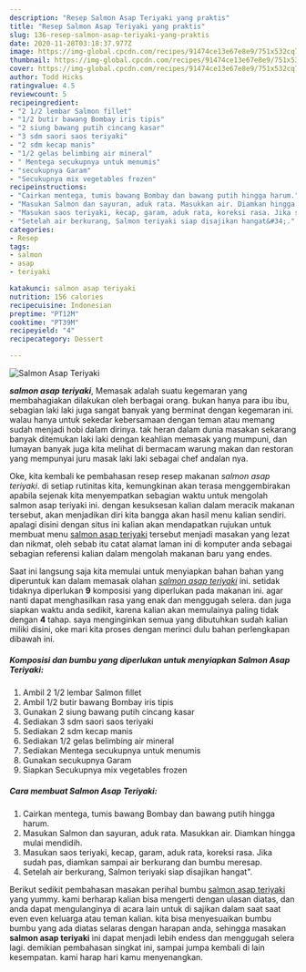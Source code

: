 ```yaml
---
description: "Resep Salmon Asap Teriyaki yang praktis"
title: "Resep Salmon Asap Teriyaki yang praktis"
slug: 136-resep-salmon-asap-teriyaki-yang-praktis
date: 2020-11-28T03:18:37.977Z
image: https://img-global.cpcdn.com/recipes/91474ce13e67e8e9/751x532cq70/salmon-asap-teriyaki-foto-resep-utama.jpg
thumbnail: https://img-global.cpcdn.com/recipes/91474ce13e67e8e9/751x532cq70/salmon-asap-teriyaki-foto-resep-utama.jpg
cover: https://img-global.cpcdn.com/recipes/91474ce13e67e8e9/751x532cq70/salmon-asap-teriyaki-foto-resep-utama.jpg
author: Todd Hicks
ratingvalue: 4.5
reviewcount: 5
recipeingredient:
- "2 1/2 lembar Salmon fillet"
- "1/2 butir bawang Bombay iris tipis"
- "2 siung bawang putih cincang kasar"
- "3 sdm saori saos teriyaki"
- "2 sdm kecap manis"
- "1/2 gelas belimbing air mineral"
- " Mentega secukupnya untuk menumis"
- "secukupnya Garam"
- "Secukupnya mix vegetables frozen"
recipeinstructions:
- "Cairkan mentega, tumis bawang Bombay dan bawang putih hingga harum."
- "Masukan Salmon dan sayuran, aduk rata. Masukkan air. Diamkan hingga mulai mendidih."
- "Masukan saos teriyaki, kecap, garam, aduk rata, koreksi rasa. Jika sudah pas, diamkan sampai air berkurang dan bumbu meresap."
- "Setelah air berkurang, Salmon teriyaki siap disajikan hangat&#34;."
categories:
- Resep
tags:
- salmon
- asap
- teriyaki

katakunci: salmon asap teriyaki 
nutrition: 156 calories
recipecuisine: Indonesian
preptime: "PT12M"
cooktime: "PT39M"
recipeyield: "4"
recipecategory: Dessert

---
```



![Salmon Asap Teriyaki](https://img-global.cpcdn.com/recipes/91474ce13e67e8e9/751x532cq70/salmon-asap-teriyaki-foto-resep-utama.jpg)

<b><i>salmon asap teriyaki</i></b>, Memasak adalah suatu kegemaran yang membahagiakan dilakukan oleh berbagai orang. bukan hanya para ibu ibu, sebagian laki laki juga sangat banyak yang berminat dengan kegemaran ini. walau hanya untuk sekedar kebersamaan dengan teman atau memang sudah menjadi hobi dalam dirinya. tak heran dalam dunia masakan sekarang banyak ditemukan laki laki dengan keahlian memasak yang mumpuni, dan lumayan banyak juga kita melihat di bermacam warung makan dan restoran yang mempunyai juru masak laki laki sebagai chef andalan nya.

Oke, kita kembali ke pembahasan resep resep makanan <i>salmon asap teriyaki</i>. di setiap rutinitas kita, kemungkinan akan terasa menggembirakan apabila sejenak kita menyempatkan sebagian waktu untuk mengolah salmon asap teriyaki ini. dengan kesuksesan kalian dalam meracik makanan tersebut, akan menjadikan diri kita bangga akan hasil menu kalian sendiri. apalagi disini dengan situs ini kalian akan mendapatkan rujukan untuk membuat menu <u>salmon asap teriyaki</u> tersebut menjadi masakan yang lezat dan nikmat, oleh sebab itu catat alamat laman ini di komputer anda sebagai sebagian referensi kalian dalam mengolah makanan baru yang endes.




Saat ini langsung saja kita memulai untuk menyiapkan bahan bahan yang diperuntuk kan dalam memasak olahan <u><i>salmon asap teriyaki</i></u> ini. setidak tidaknya diperlukan <b>9</b> komposisi yang diperlukan pada makanan ini. agar nanti dapat menghasilkan rasa yang enak dan menggugah selera. dan juga siapkan waktu anda sedikit, karena kalian akan memulainya paling tidak dengan <b>4</b> tahap. saya menginginkan semua yang dibutuhkan sudah kalian miliki disini, oke mari kita proses dengan merinci dulu bahan perlengkapan dibawah ini.

<!--inarticleads1-->

##### Komposisi dan bumbu yang diperlukan untuk menyiapkan Salmon Asap Teriyaki:

1. Ambil 2 1/2 lembar Salmon fillet
1. Ambil 1/2 butir bawang Bombay iris tipis
1. Gunakan 2 siung bawang putih cincang kasar
1. Sediakan 3 sdm saori saos teriyaki
1. Sediakan 2 sdm kecap manis
1. Sediakan 1/2 gelas belimbing air mineral
1. Sediakan  Mentega secukupnya untuk menumis
1. Gunakan secukupnya Garam
1. Siapkan Secukupnya mix vegetables frozen




<!--inarticleads2-->

##### Cara membuat Salmon Asap Teriyaki:

1. Cairkan mentega, tumis bawang Bombay dan bawang putih hingga harum.
1. Masukan Salmon dan sayuran, aduk rata. Masukkan air. Diamkan hingga mulai mendidih.
1. Masukan saos teriyaki, kecap, garam, aduk rata, koreksi rasa. Jika sudah pas, diamkan sampai air berkurang dan bumbu meresap.
1. Setelah air berkurang, Salmon teriyaki siap disajikan hangat&#34;.




Berikut sedikit pembahasan masakan perihal bumbu <u>salmon asap teriyaki</u> yang yummy. kami berharap kalian bisa mengerti dengan ulasan diatas, dan anda dapat mengulanginya di acara lain untuk di sajikan dalam saat saat even even keluarga atau teman kalian. kita bisa menyesuaikan bumbu bumbu yang ada diatas selaras dengan harapan anda, sehingga masakan <b>salmon asap teriyaki</b> ini dapat menjadi lebih endess dan menggugah selera lagi. demikian pembahasan singkat ini, sampai jumpa kembali di lain kesempatan. kami harap hari kamu menyenangkan.
